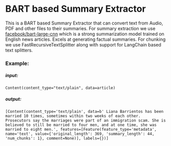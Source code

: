 # BART based Summary Extractor

This is a BART based Summary Extractor that can convert text from Audio, PDF and other files to their summaries. For summary extraction we use [facebook/bart-large-cnn](https://huggingface.co/facebook/bart-large-cnn) which is a strong summarization model trained on English news articles. Excels at generating factual summaries. For chunking we use FastRecursiveTextSplitter along with support for LangChain based text splitters.

### Example:
##### input:
```
Content(content_type="text/plain", data=article)
```

##### output:
```
[Content(content_type='text/plain', data=b' Liana Barrientos has been married 10 times, sometimes within two weeks of each other. Prosecutors say the marriages were part of an immigration scam. She is believed to still be married to four men, and at one time, she was married to eight men.', features=[Feature(feature_type='metadata', name='text', value={'original_length': 369, 'summary_length': 44, 'num_chunks': 1}, comment=None)], labels={})]
```
